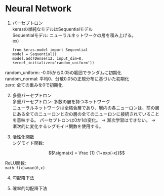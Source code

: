 # Neural Network  

1. パーセプトロン  
kerasの単純なモデルはSequentialモデル  
Sequentialモデル: ニューラルネットワークの層を積み上げる。  
ex)
    ```
    from keras.model import Sequential  
    model = Sequential()  
    model.add(Dense(12, input_dim=8, kernel_initializer='random_uniform'))  
    ```  
random_uniform: -0.05から0.05の範囲でランダムに初期化  
random_normal: 平均0、分散0.05の正規分布に基づいた初期化   
zero: 全ての重みを0で初期化  


2. 多重パーセプトロン  
多重パーセプトロン: 多数の層を持つネットワーク  
ニューラルネットワークは全結合層であり、層内の各ニューロンは、前の層にある全てのニューロンと次の層の全てのニューロンに接続されていることを意味する。
パーセプトロンは0か1の変化。
→ 漸次学習はできない。
→ 漸次的に変化するシグモイド関数を使用する。


3. 活性化関数  
シグモイド関数:  
    ```math
    \sigma(x) = \frac {1} {1+exp(-x)}
    ```  
ReLU関数:  
    ```math
    f(x)=max(0,x)
    ```  

4. 勾配降下法  


5. 確率的勾配降下法  



